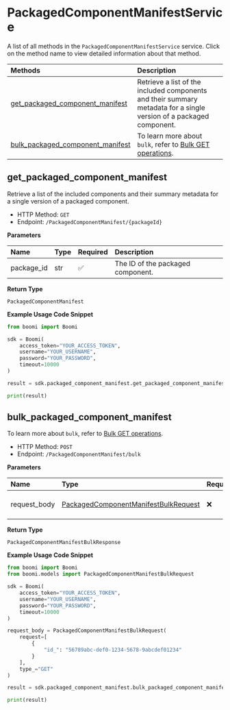 # PackagedComponentManifestService

A list of all methods in the `PackagedComponentManifestService` service. Click on the method name to view detailed information about that method.

| Methods                                                               | Description                                                                                                         |
| :-------------------------------------------------------------------- | :------------------------------------------------------------------------------------------------------------------ |
| [get_packaged_component_manifest](#get_packaged_component_manifest)   | Retrieve a list of the included components and their summary metadata for a single version of a packaged component. |
| [bulk_packaged_component_manifest](#bulk_packaged_component_manifest) | To learn more about `bulk`, refer to [Bulk GET operations](#section/Introduction/Bulk-GET-operations).              |

## get_packaged_component_manifest

Retrieve a list of the included components and their summary metadata for a single version of a packaged component.

- HTTP Method: `GET`
- Endpoint: `/PackagedComponentManifest/{packageId}`

**Parameters**

| Name       | Type | Required | Description                       |
| :--------- | :--- | :------- | :-------------------------------- |
| package_id | str  | ✅       | The ID of the packaged component. |

**Return Type**

`PackagedComponentManifest`

**Example Usage Code Snippet**

```python
from boomi import Boomi

sdk = Boomi(
    access_token="YOUR_ACCESS_TOKEN",
    username="YOUR_USERNAME",
    password="YOUR_PASSWORD",
    timeout=10000
)

result = sdk.packaged_component_manifest.get_packaged_component_manifest(package_id="packageId")

print(result)
```

## bulk_packaged_component_manifest

To learn more about `bulk`, refer to [Bulk GET operations](#section/Introduction/Bulk-GET-operations).

- HTTP Method: `POST`
- Endpoint: `/PackagedComponentManifest/bulk`

**Parameters**

| Name         | Type                                                                                      | Required | Description       |
| :----------- | :---------------------------------------------------------------------------------------- | :------- | :---------------- |
| request_body | [PackagedComponentManifestBulkRequest](../models/PackagedComponentManifestBulkRequest.md) | ❌       | The request body. |

**Return Type**

`PackagedComponentManifestBulkResponse`

**Example Usage Code Snippet**

```python
from boomi import Boomi
from boomi.models import PackagedComponentManifestBulkRequest

sdk = Boomi(
    access_token="YOUR_ACCESS_TOKEN",
    username="YOUR_USERNAME",
    password="YOUR_PASSWORD",
    timeout=10000
)

request_body = PackagedComponentManifestBulkRequest(
    request=[
        {
            "id_": "56789abc-def0-1234-5678-9abcdef01234"
        }
    ],
    type_="GET"
)

result = sdk.packaged_component_manifest.bulk_packaged_component_manifest(request_body=request_body)

print(result)
```

